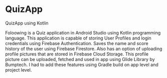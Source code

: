 # QuizApp
QuizApp using Kotlin

Foloowing is a Quiz application in Android Studio using Kotlin programming language. This application is capable of storing User Profiles and login credentials using Firebase Authentication. Saves the name and score history of the user using Firebase Firestore. Also has an option of uploading profile pictures that are stored in Firebase Cloud Storage. This profile picture can be uploaded, fetched and used in app using Glide Library by Bumptech. I had to add these features using Gradle build on app level and project level.
